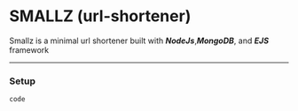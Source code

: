 # SMALLZ (url-shortener)

Smallz is a minimal url shortener built with ***NodeJs***,***MongoDB***, and ***EJS*** framework

---
### Setup
`code`


